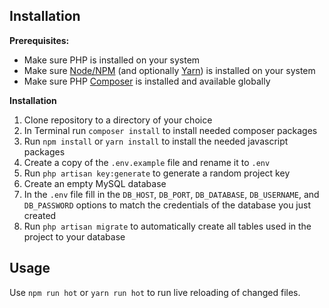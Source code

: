 ## Installation

**Prerequisites:**
- Make sure PHP is installed on your system
- Make sure [Node/NPM](https://nodejs.org/en/download/) (and optionally [Yarn](https://classic.yarnpkg.com/en/docs/install#mac-stable)) is installed on your system
- Make sure PHP [Composer](https://getcomposer.org/doc/00-intro.md#globally) is installed and available globally

**Installation**
1. Clone repository to a directory of your choice
2. In Terminal run `composer install` to install needed composer packages
3. Run `npm install` or `yarn install` to install the needed javascript packages
4. Create a copy of the `.env.example` file and rename it to  `.env`
5. Run `php artisan key:generate` to generate a random project key
6. Create an empty MySQL database
7. In the `.env` file fill in the `DB_HOST`, `DB_PORT`, `DB_DATABASE`, `DB_USERNAME`, and `DB_PASSWORD` options to match the credentials of the database you just created
8. Run `php artisan migrate` to automatically create all tables used in the project to your database

## Usage ##
Use `npm run hot` or `yarn run hot` to run live reloading of changed files.